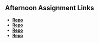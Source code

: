 ## Afternoon Assignment Links

* **[Repo](https://github.com/alaynadelauro/triviaDB)**
* **[Repo](https://github.com/alaynadelauro/fall23_gregslist_async/tree/main)**
* **[Repo](https://github.com/alaynadelauro/pokedex)**
* **[Repo](https://github.com/MarcS2/Gifted)**
